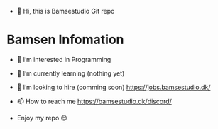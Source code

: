 - 👋 Hi, this is Bamsestudio Git repo

# Bamsen Infomation
- 👀 I’m interested in Programming 
- 🌱 I’m currently learning (nothing yet)
- 💞️ I’m looking to hire (comming soon) https://jobs.bamsestudio.dk/
- 📫 How to reach me https://bamsestudio.dk/discord/

- Enjoy my repo 😊
